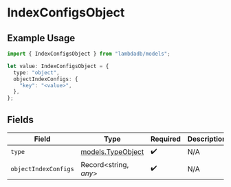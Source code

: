 # IndexConfigsObject

## Example Usage

```typescript
import { IndexConfigsObject } from "lambdadb/models";

let value: IndexConfigsObject = {
  type: "object",
  objectIndexConfigs: {
    "key": "<value>",
  },
};
```

## Fields

| Field                                        | Type                                         | Required                                     | Description                                  |
| -------------------------------------------- | -------------------------------------------- | -------------------------------------------- | -------------------------------------------- |
| `type`                                       | [models.TypeObject](../models/typeobject.md) | :heavy_check_mark:                           | N/A                                          |
| `objectIndexConfigs`                         | Record<string, *any*>                        | :heavy_check_mark:                           | N/A                                          |